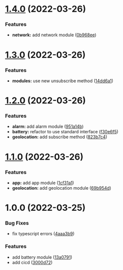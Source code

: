 # [1.4.0](https://github.com/garredow/kaios-lib/compare/v1.3.0...v1.4.0) (2022-03-26)


### Features

* **network:** add network module ([0b968ee](https://github.com/garredow/kaios-lib/commit/0b968ee01fbfc1a9a3c24d8f8748c1601ac3e8b8))

# [1.3.0](https://github.com/garredow/kaios-lib/compare/v1.2.0...v1.3.0) (2022-03-26)


### Features

* **modules:** use new unsubscribe method ([14dd6a1](https://github.com/garredow/kaios-lib/commit/14dd6a1769f0d1c26cd8d22bf0f7734097735f65))

# [1.2.0](https://github.com/garredow/kaios-lib/compare/v1.1.0...v1.2.0) (2022-03-26)


### Features

* **alarm:** add alarm module ([951a14b](https://github.com/garredow/kaios-lib/commit/951a14bc6f868d29ffbedbc95ac181c3a2887c86))
* **battery:** refactor to use standard interface ([f30e6f5](https://github.com/garredow/kaios-lib/commit/f30e6f584598c73a9fe2a6c4f73f77141e5e06f3))
* **geolocation:** add subscribe method ([823b7c4](https://github.com/garredow/kaios-lib/commit/823b7c4365b9ff3072819d5d8fdddc350c5f19f4))

# [1.1.0](https://github.com/garredow/kaios-lib/compare/v1.0.0...v1.1.0) (2022-03-26)


### Features

* **app:** add app module ([1cf31a1](https://github.com/garredow/kaios-lib/commit/1cf31a138626d97f24c8a1eced87cdc898dc3f06))
* **geolocation:** add geolocation module ([69b954d](https://github.com/garredow/kaios-lib/commit/69b954d32a5ce3c57146b9618400451eb7824f2b))

# 1.0.0 (2022-03-25)


### Bug Fixes

* fix typescript errors ([4aaa3b9](https://github.com/garredow/kaios-lib/commit/4aaa3b968f08d20dd96a48841f19ec0c3b71d685))


### Features

* add battery module ([13a0791](https://github.com/garredow/kaios-lib/commit/13a079187c9e789309893a9a5d00b571f7dd5982))
* add cicd ([3000d72](https://github.com/garredow/kaios-lib/commit/3000d724bf7ac35f4b1c15011193596f24c5f08f))
